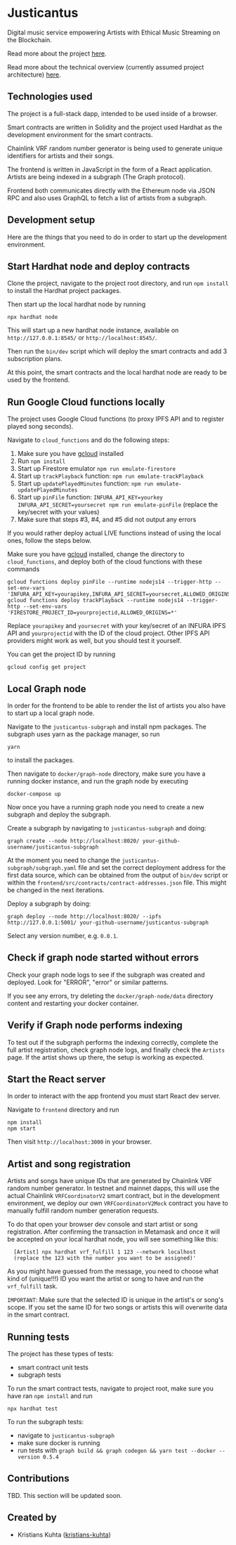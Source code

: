 # Justicantus
Digital music service empowering Artists with Ethical Music Streaming on the Blockchain.

Read more about the project [here](docs/about_justicantus.md).

Read more about the technical overview (currently assumed project architecture) [here](docs/technical_overview.md).

## Technologies used
The project is a full-stack dapp, intended to be used inside of a browser.

Smart contracts are written in Solidity and the project used Hardhat as the development environment for the smart contracts.

Chainlink VRF random number generator is being used to generate unique identifiers for artists and their songs.

The frontend is written in JavaScript in the form of a React application.
Artists are being indexed in a subgraph (The Graph protocol).

Frontend both communicates directly with the Ethereum node via JSON RPC and also uses GraphQL to fetch a list of artists from a subgraph.

## Development setup

Here are the things that you need to do in order to start up the development environment.

## Start Hardhat node and deploy contracts
Clone the project, navigate to the project root directory, and run `npm install` to install the Hardhat project packages.

Then start up the local hardhat node by running

```shell
npx hardhat node
```

This will start up a new hardhat node instance, available on `http://127.0.0.1:8545/` or `http://localhost:8545/`.

Then run the `bin/dev` script which will deploy the smart contracts and add 3 subscription plans.

At this point, the smart contracts and the local hardhat node are ready to be used by the frontend.

## Run Google Cloud functions locally

The project uses Google Cloud functions (to proxy IPFS API and to register played song seconds).

Navigate to `cloud_functions` and do the following steps:
1. Make sure you have [gcloud](https://cloud.google.com/sdk/docs/install) installed
2. Run `npm install`
3. Start up Firestore emulator `npm run emulate-firestore`
4. Start up `trackPlayback` function: `npm run emulate-trackPlayback`
5. Start up `updatePlayedMinutes` function: `npm run emulate-updatePlayedMinutes`
6. Start up `pinFile` function: `INFURA_API_KEY=yourkey INFURA_API_SECRET=yoursecret npm run emulate-pinFile` (replace the key/secret with your values)
7. Make sure that steps #3, #4, and #5 did not output any errors

If you would rather deploy actual LIVE functions instead of using the local ones, follow the steps below.

Make sure you have [gcloud](https://cloud.google.com/sdk/docs/install) installed, change the directory to `cloud_functions`, and deploy both of the cloud functions with these commands

```
gcloud functions deploy pinFile --runtime nodejs14 --trigger-http --set-env-vars 'INFURA_API_KEY=yourapikey,INFURA_API_SECRET=yoursecret,ALLOWED_ORIGINS=*'
gcloud functions deploy trackPlayback --runtime nodejs14 --trigger-http --set-env-vars 'FIRESTORE_PROJECT_ID=yourprojectid,ALLOWED_ORIGINS=*'
```

Replace `yourapikey` and `yoursecret` with your key/secret of an INFURA IPFS API and `yourprojectid` with the ID of the cloud project.
Other IPFS API providers might work as well, but you should test it yourself.

You can get the project ID by running

```
gcloud config get project
```


## Local Graph node

In order for the frontend to be able to render the list of artists you also have to start up a local graph node.

Navigate to the `justicantus-subgraph` and install npm packages.
The subgraph uses yarn as the package manager, so run

```shell
yarn
```

to install the packages.

Then navigate to `docker/graph-node` directory, make sure you have a running docker instance, and run the graph node by executing
```shell
docker-compose up
```

Now once you have a running graph node you need to create a new subgraph and deploy the subgraph.

Create a subgraph by navigating to `justicantus-subgraph` and doing:

```
graph create --node http://localhost:8020/ your-github-username/justicantus-subgraph
```

At the moment you need to change the `justicantus-subgraph/subgraph.yaml` file and set the correct deployment address for the first data source, which can be obtained from the output of `bin/dev` script or within the `frontend/src/contracts/contract-addresses.json` file.
This might be changed in the next iterations.

Deploy a subgraph by doing:
```
graph deploy --node http://localhost:8020/ --ipfs http://127.0.0.1:5001/ your-github-username/justicantus-subgraph
```

Select any version number, e.g. `0.0.1`.

## Check if graph node started without errors

Check your graph node logs to see if the subgraph was created and deployed.
Look for "ERROR", "error" or similar patterns.

If you see any errors, try deleting the `docker/graph-node/data` directory content and restarting your docker container.

## Verify if Graph node performs indexing
To test out if the subgraph performs the indexing correctly, complete the full artist registration, check graph node logs, and finally check the `Artists` page.
If the artist shows up there, the setup is working as expected.

## Start the React server
In order to interact with the app frontend you must start React dev server.

Navigate to `frontend` directory and run

```
npm install
npm start
````

Then visit `http://localhost:3000` in your browser.

## Artist and song registration

Artists and songs have unique IDs that are generated by Chainlink VRF random number generator.
In testnet and mainnet dapps, this will use the actual Chainlink `VRFCoordinatorV2` smart contract, but in the development environment, we deploy our own `VRFCoordinatorV2Mock` contract you have to manually fulfill random number generation requests.

To do that open your browser dev console and start artist or song registration.
After confirming the transaction in Metamask and once it will be accepted on your local hardhat node, you will see something like this:

```
  [Artist] npx hardhat vrf_fulfill 1 123 --network localhost
  (replace the 123 with the number you want to be assigned)'
```

As you might have guessed from the message, you need to choose what kind of (unique!!!) ID you want the artist or song to have and run the `vrf_fulfill` task.

`IMPORTANT`:
  Make sure that the selected ID is unique in the artist's or song's scope.
  If you set the same ID for two songs or artists this will overwrite data in the smart contract.

## Running tests
The project has these types of tests:
* smart contract unit tests
* subgraph tests

To run the smart contract tests, navigate to project root, make sure you have ran `npm install` and run
```
npx hardhat test
````

To run the subgraph tests:
* navigate to `justicantus-subgraph`
* make sure docker is running
* run tests with `graph build && graph codegen && yarn test --docker --version 0.5.4`

## Contributions

TBD. This section will be updated soon.

## Created by
* Kristians Kuhta ([kristians-kuhta](https://github.com/kristians-kuhta))
